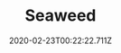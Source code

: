 ---
templateKey: blog-post
featuredpost: false
date: 2020-02-23T00:22:22.711Z
title: Seaweed
description: It can be used in cooking.
type: 
sellPrice: 20
energy: 
health: 
featuredimage: /img/Seaweed.png
tags:
  - Spring
  - Summer
  - Fall
  - Winter
  - Fish Pond
  - forageable
---